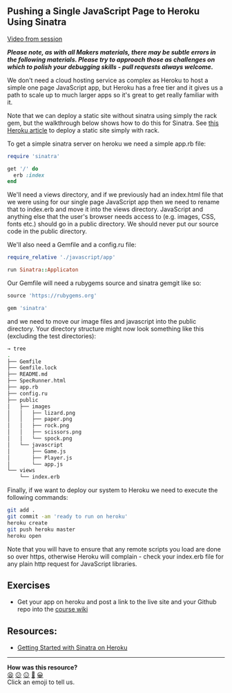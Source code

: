 Pushing a Single JavaScript Page to Heroku Using Sinatra
---------------------------------------------------------

[Video from session](https://www.youtube.com/watch?v=uoSfB2yEogM)

***Please note, as with all Makers materials, there may be subtle errors in the following materials.  Please try to approach those as challenges on which to polish your debugging skills - pull requests always welcome.***

We don't need a cloud hosting service as complex as Heroku to host a simple one page JavaScript app, but Heroku has a free tier and it gives us a path to scale up to much larger apps so it's great to get really familiar with it.

Note that we can deploy a static site without sinatra using simply the rack gem, but the walkthrough below shows how to do this for Sinatra.  See [this Heroku article](https://devcenter.heroku.com/articles/static-sites-ruby) to deploy a static site simply with rack.

To get a simple sinatra server on heroku we need a simple app.rb file:

```ruby
require 'sinatra'

get '/' do
  erb :index
end
```

We'll need a views directory, and if we previously had an index.html file that we were using for our single page JavaScript app then we need to rename that to index.erb and move it into the views directory.  JavaScript and anything else that the user's browser needs access to (e.g. images, CSS, fonts etc.) should go in a public directory.  We should never put our source code in the public directory.

We'll also need a Gemfile and a config.ru file:

```ruby
require_relative './javascript/app'

run Sinatra::Applicaton
```

Our Gemfile will need a rubygems source and sinatra gemgit  like so:

```ruby
source 'https://rubygems.org'

gem 'sinatra'
```

and we need to move our image files and javascript into the public directory.  Your directory structure might now look something like this (excluding the test directories):

```sh
→ tree
.
├── Gemfile
├── Gemfile.lock
├── README.md
├── SpecRunner.html
├── app.rb
├── config.ru
├── public
│   ├── images
│   │   ├── lizard.png
│   │   ├── paper.png
│   │   ├── rock.png
│   │   ├── scissors.png
│   │   └── spock.png
│   └── javascript
│       ├── Game.js
│       ├── Player.js
│       └── app.js
└── views
    └── index.erb

```

Finally, if we want to deploy our system to Heroku we need to execute the following commands:

```sh
git add .
git commit -am 'ready to run on heroku'
heroku create
git push heroku master
heroku open
```

Note that you will have to ensure that any remote scripts you load are done so over https, otherwise Heroku will complain - check your index.erb file for any plain http request for JavaScript libraries.

Exercises
-------

* Get your app on heroku and post a link to the live site and your Github repo into the [course wiki](https://github.com/makersacademy/course/wiki/Demo-Apps)


Resources:
-------

* [Getting Started with Sinatra on Heroku](https://devcenter.heroku.com/articles/getting-started-with-ruby-o)

<!-- BEGIN GENERATED SECTION DO NOT EDIT -->

---

**How was this resource?**  
[😫](https://airtable.com/shrUJ3t7KLMqVRFKR?prefill_Repository=course&prefill_File=walkthroughs/heroku_sinatra_javascript.md&prefill_Sentiment=😫) [😕](https://airtable.com/shrUJ3t7KLMqVRFKR?prefill_Repository=course&prefill_File=walkthroughs/heroku_sinatra_javascript.md&prefill_Sentiment=😕) [😐](https://airtable.com/shrUJ3t7KLMqVRFKR?prefill_Repository=course&prefill_File=walkthroughs/heroku_sinatra_javascript.md&prefill_Sentiment=😐) [🙂](https://airtable.com/shrUJ3t7KLMqVRFKR?prefill_Repository=course&prefill_File=walkthroughs/heroku_sinatra_javascript.md&prefill_Sentiment=🙂) [😀](https://airtable.com/shrUJ3t7KLMqVRFKR?prefill_Repository=course&prefill_File=walkthroughs/heroku_sinatra_javascript.md&prefill_Sentiment=😀)  
Click an emoji to tell us.

<!-- END GENERATED SECTION DO NOT EDIT -->
